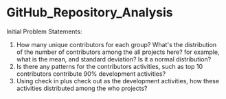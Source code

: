 # GitHub_Repository_Analysis

Initial Problem Statements:

1.	How many unique contributors for each group? What's the distribution of the number of contributors among the all projects here? for example, what is the mean, and standard deviation? Is it a normal distribution?
2.	Is there any patterns for the contributors activities, such as top 10 contributors contribute 90% development activities?
3.	Using check in plus check out as the development activities, how these activities distributed among the who projects? 
